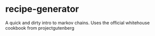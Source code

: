 recipe-generator
================

A quick and dirty intro to markov chains.  Uses the official whitehouse cookbook from projectgutenberg 
